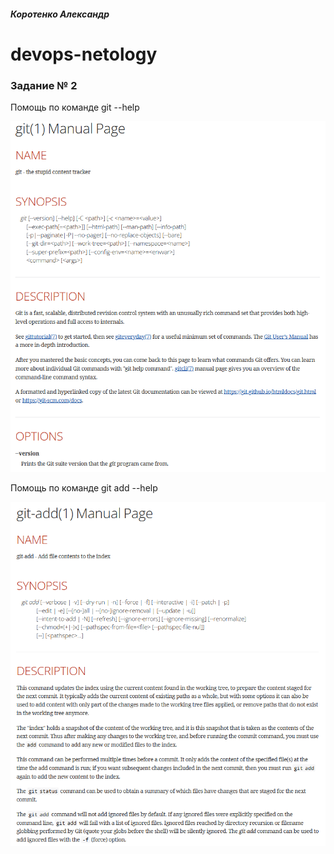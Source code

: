 ##### Коротенко Александр

# devops-netology


### Задание № 2

Помощь по команде git --help

![Помощь по команде git --help](img/git.png)

Помощь по команде git add --help

![Помощь по команде git add --help](img/git-add.png)


